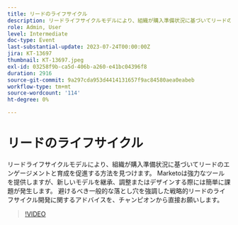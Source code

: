```yaml
---
title: リードのライフサイクル
description: リードライフサイクルモデルにより、組織が購入準備状況に基づいてリードのエンゲージメントと育成を促進する方法を見つけます。 Marketoは強力なツールを提供しますが、新しいモデルを継承、調整またはデザインする際には簡単に課題が発生します。 避けるべき一般的な落とし穴を強調した戦略的リードのライフサイクル開発に関するアドバイスを、チャンピオンから直接お願いします。
role: Admin, User
level: Intermediate
doc-type: Event
last-substantial-update: 2023-07-24T00:00:00Z
jira: KT-13697
thumbnail: KT-13697.jpeg
exl-id: 03258f9b-ca5d-406b-a260-e41bc04396f8
duration: 2916
source-git-commit: 9a297cda953d4414131657f9ac84580aea0eabeb
workflow-type: tm+mt
source-wordcount: '114'
ht-degree: 0%

---
```


# リードのライフサイクル

リードライフサイクルモデルにより、組織が購入準備状況に基づいてリードのエンゲージメントと育成を促進する方法を見つけます。 Marketoは強力なツールを提供しますが、新しいモデルを継承、調整またはデザインする際には簡単に課題が発生します。 避けるべき一般的な落とし穴を強調した戦略的リードのライフサイクル開発に関するアドバイスを、チャンピオンから直接お願いします。

>[!VIDEO](https://video.tv.adobe.com/v/3421711/?learn=on)
